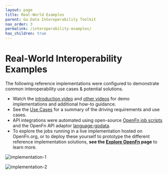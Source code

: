 ```yaml
---
layout: page
title: Real-World Examples
parent: Go.Data Interoperability Toolkit
nav_order: 3
permalink: /interoperability-examples/
has_children: true
---
```


# Real-World Interoperability Examples
The following reference implementations were configured to demonstrate common interoperability use cases & potential solutions.
- Watch the [introduction video](https://sprcdn-assets.sprinklr.com/1652/5c563375-1bfb-4847-be50-4a21c3cc2cc6-1081611361.mp4) and [other videos](https://community-godata.who.int/topics/interoperability/5fd8ec64f5c77e114e6c6823) for demo implementations and additional how-to guidance. 
- See the [Use Cases](https://worldhealthorganization.github.io/godata/use-cases/) for a summary of the driving requirements and use cases. 
- API integrations were automated using open-source [OpenFn job scripts](https://github.com/WorldHealthOrganization/godata/tree/master/interoperability-jobs) and the OpenFn API adaptor [language-godata](https://github.com/WorldHealthOrganization/language-godata). 
- To explore the jobs running in a live implementation hosted on OpenFn.org, or to deploy these yourself to prototype the different reference implementation solutions, **see the [Explore OpenFn](https://worldhealthorganization.github.io/godata/explore-openfn/) page** to learn more. 

![implementation-1](../assets/godata-example1.png)

![implementation-2](../assets/godata-example2.png)
